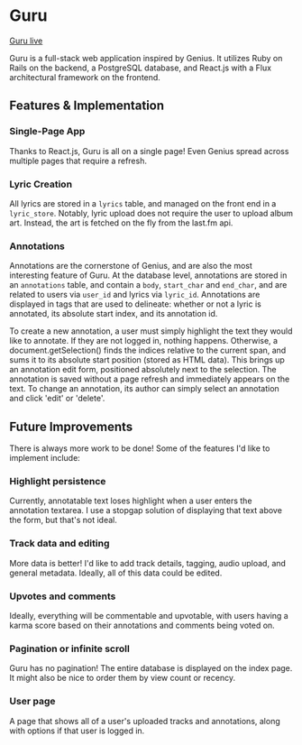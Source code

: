 # Guru

[Guru live][heroku]

[heroku]: http://guruapp.herokuapp.com

Guru is a full-stack web application inspired by Genius.  It utilizes Ruby on Rails on the backend, a PostgreSQL database, and React.js with a Flux architectural framework on the frontend.  

## Features & Implementation

### Single-Page App

Thanks to React.js, Guru is all on a single page! Even Genius spread across multiple pages that require a refresh.

### Lyric Creation

All lyrics are stored in a `lyrics` table, and managed on the front end in a `lyric_store`. Notably, lyric
 upload does not require the user to upload album art. Instead, the art is fetched on the fly from the
 last.fm api.

### Annotations

Annotations are the cornerstone of Genius, and are also the most interesting feature of Guru.
At the database level, annotations are stored in an `annotations` table, and contain
a `body`, `start_char` and `end_char`, and are related to users via `user_id` and lyrics via
`lyric_id`. Annotations are displayed in <span> tags that are used to delineate: whether or not a lyric is annotated, its absolute start index, and its annotation id.

To create a new annotation, a user must simply highlight the text they would like to annotate. If they are not
logged in, nothing happens. Otherwise, a document.getSelection() finds the indices relative to the current span, and sums it to its absolute start position (stored as HTML data). This brings up an annotation edit form, positioned absolutely next to the selection.  The annotation is saved without a page refresh and immediately appears on the text. To change an annotation, its author can simply select an annotation and click 'edit' or 'delete'.


## Future Improvements

There is always more work to be done! Some of the features I'd like to implement include:

### Highlight persistence

Currently, annotatable text loses highlight when a user enters the annotation textarea. I use a stopgap solution of displaying that text above the form, but that's not ideal.

### Track data and editing

More data is better! I'd like to add track details, tagging, audio upload, and general metadata. Ideally, all of this data could be edited.

### Upvotes and comments

Ideally, everything will be commentable and upvotable, with users having a karma score based on their annotations and comments being voted on.

### Pagination or infinite scroll

Guru has no pagination! The entire database is displayed on the index page. It might also be nice to order them by view count or recency.

### User page

A page that shows all of a user's uploaded tracks and annotations, along with options if that user is logged in.
